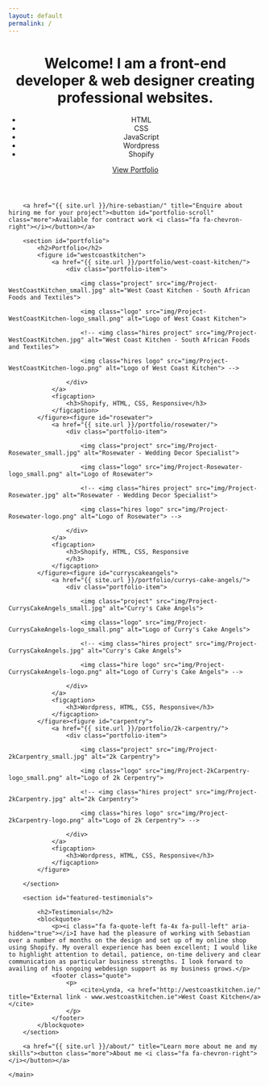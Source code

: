 ```yaml
---
layout: default
permalink: /
---
```


<main>
            <header class="intro">
                <h1>
                    <span class="break">Welcome! </span>I am a <span class="underline">front-end developer &amp; web designer</span> creating professional websites.
                </h1>
                <ul class="intro-list">
                    <li>HTML</li>
                    <li>CSS</li>
                    <li>JavaScript</li>
                    <li>Wordpress</li>
                    <li>Shopify</li>
                </ul>
                <a id="view-portfolio" href="#portfolio-scroll" title="view my work">View Portfolio
              <i class="fa fa-chevron-down"></i>
              </a>
            </header>
        

        <a href="{{ site.url }}/hire-sebastian/" title="Enquire about hiring me for your project"><button id="portfolio-scroll" class="more">Available for contract work <i class="fa fa-chevron-right"></i></button></a>

        <section id="portfolio">
            <h2>Portfolio</h2>
            <figure id="westcoastkitchen">
                <a href="{{ site.url }}/portfolio/west-coast-kitchen/">
                    <div class="portfolio-item">

                        <img class="project" src="img/Project-WestCoastKitchen_small.jpg" alt="West Coast Kitchen - South African Foods and Textiles">

                        <img class="logo" src="img/Project-WestCoastKitchen-logo_small.png" alt="Logo of West Coast Kitchen">
                        
                        <!-- <img class="hires project" src="img/Project-WestCoastKitchen.jpg" alt="West Coast Kitchen - South African Foods and Textiles">
                        
                        <img class="hires logo" src="img/Project-WestCoastKitchen-logo.png" alt="Logo of West Coast Kitchen"> -->
                        
                    </div>
                </a>
                <figcaption>
                    <h3>Shopify, HTML, CSS, Responsive</h3>
                </figcaption>
            </figure><figure id="rosewater">
                <a href="{{ site.url }}/portfolio/rosewater/">
                    <div class="portfolio-item">

                        <img class="project" src="img/Project-Rosewater_small.jpg" alt="Rosewater - Wedding Decor Specialist">

                        <img class="logo" src="img/Project-Rosewater-logo_small.png" alt="Logo of Rosewater">
                        
                        <!-- <img class="hires project" src="img/Project-Rosewater.jpg" alt="Rosewater - Wedding Decor Specialist">
                        
                        <img class="hires logo" src="img/Project-Rosewater-logo.png" alt="Logo of Rosewater"> -->

                    </div>
                </a>
                <figcaption>
                    <h3>Shopify, HTML, CSS, Responsive
                    </h3>
                </figcaption>
            </figure><figure id="curryscakeangels">
                <a href="{{ site.url }}/portfolio/currys-cake-angels/">
                    <div class="portfolio-item">

                        <img class="project" src="img/Project-CurrysCakeAngels_small.jpg" alt="Curry's Cake Angels">

                        <img class="logo" src="img/Project-CurrysCakeAngels-logo_small.png" alt="Logo of Curry's Cake Angels">
                        
                        <!-- <img class="hires project" src="img/Project-CurrysCakeAngels.jpg" alt="Curry's Cake Angels">
                        
                        <img class="hire logo" src="img/Project-CurrysCakeAngels-logo.png" alt="Logo of Curry's Cake Angels"> -->

                    </div>
                </a>
                <figcaption>
                    <h3>Wordpress, HTML, CSS, Responsive</h3>
                </figcaption>
            </figure><figure id="carpentry">
                <a href="{{ site.url }}/portfolio/2k-carpentry/">
                    <div class="portfolio-item">

                        <img class="project" src="img/Project-2kCarpentry_small.jpg" alt="2k Carpentry">

                        <img class="logo" src="img/Project-2kCarpentry-logo_small.png" alt="Logo of 2k Cerpentry">

                        <!-- <img class="hires project" src="img/Project-2kCarpentry.jpg" alt="2k Carpentry">
                        
                        <img class="hires logo" src="img/Project-2kCarpentry-logo.png" alt="Logo of 2k Cerpentry"> -->
                   
                    </div>
                </a>
                <figcaption>
                    <h3>Wordpress, HTML, CSS, Responsive</h3>
                </figcaption>
            </figure>

        </section>

        <section id="featured-testimonials">

            <h2>Testimonials</h2>
            <blockquote>
                <p><i class="fa fa-quote-left fa-4x fa-pull-left" aria-hidden="true"></i>I have had the pleasure of working with Sebastian over a number of months on the design and set up of my online shop using Shopify. My overall experience has been excellent; I would like to highlight attention to detail, patience, on-time delivery and clear communication as particular business strengths. I look forward to availing of his ongoing webdesign support as my business grows.</p>
                <footer class="quote">
                    <p>
                        <cite>Lynda, <a href="http://westcoastkitchen.ie/" title="External link - www.westcoastkitchen.ie">West Coast Kitchen</a></cite>
                    </p>
                </footer>
            </blockquote>
        </section>
        
        <a href="{{ site.url }}/about/" title="Learn more about me and my skills"><button class="more">About me <i class="fa fa-chevron-right"></i></button></a>
    
    </main>
